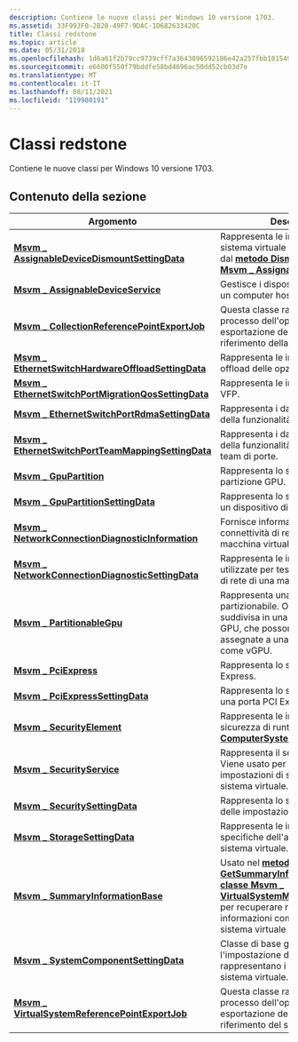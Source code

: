 ```yaml
---
description: Contiene le nuove classi per Windows 10 versione 1703.
ms.assetid: 33F993F0-2B20-49F7-9DAC-1D682633420C
title: Classi redstone
ms.topic: article
ms.date: 05/31/2018
ms.openlocfilehash: 1d6a61f2b79cc9739cff7a3643096592186e42a257fbb101549cd6719b75fc7b
ms.sourcegitcommit: e6600f550f79bddfe58bd4696ac50dd52cb03d7e
ms.translationtype: MT
ms.contentlocale: it-IT
ms.lasthandoff: 08/11/2021
ms.locfileid: "119980191"
---
```

# <a name="redstone-classes"></a>Classi redstone

Contiene le nuove classi per Windows 10 versione 1703.

## <a name="in-this-section"></a>Contenuto della sezione



| Argomento                                                                                                                | Descrizione                                                                                                                                                                                                                                                                                               |
|----------------------------------------------------------------------------------------------------------------------|-----------------------------------------------------------------------------------------------------------------------------------------------------------------------------------------------------------------------------------------------------------------------------------------------------------|
| [**Msvm \_ AssignableDeviceDismountSettingData**](msvm-assignabledevicedismountsettingdata.md)<br/>             | Rappresenta le impostazioni di un sistema virtuale da importare. Usato dal [**metodo Dismount**](msvm-assignabledeviceservice-dismountassignabledevice.md) della [**classe Msvm \_ AssignableDeviceService.**](msvm-assignabledeviceservice.md)<br/>                                                        |
| [**Msvm \_ AssignableDeviceService**](msvm-assignabledeviceservice.md)<br/>                                     | Gestisce i dispositivi assegnabili in un computer host.<br/>                                                                                                                                                                                                                                      |
| [**Msvm \_ CollectionReferencePointExportJob**](msvm-collectionreferencepointexportjob.md)<br/>                 | Questa classe rappresenta un processo dell'operazione di esportazione del punto di riferimento della raccolta.<br/>                                                                                                                                                                                                                       |
| [**Msvm \_ EthernetSwitchHardwareOffloadSettingData**](msvm-ethernetswitchhardwareoffloadsettingdata.md)<br/>   | Rappresenta le impostazioni di offload delle opzioni.<br/>                                                                                                                                                                                                                                                        |
| [**Msvm \_ EthernetSwitchPortMigrationQosSettingData**](msvm-ethernetswitchportmigrationqossettingdata.md)<br/> | Rappresenta le impostazioni QOS di VFP.<br/>                                                                                                                                                                                                                                                               |
| [**Msvm \_ EthernetSwitchPortRdmaSettingData**](msvm-ethernetswitchportrdmasettingdata.md)<br/>                 | Rappresenta i dati dell'impostazione della funzionalità RDMA della porta.<br/>                                                                                                                                                                                                                                                 |
| [**Msvm \_ EthernetSwitchPortTeamMappingSettingData**](msvm-ethernetswitchportteammappingsettingdata.md)<br/>   | Rappresenta i dati dell'impostazione della funzionalità di mapping del team di porte.<br/>                                                                                                                                                                                                                                         |
| [**Msvm \_ GpuPartition**](msvm-gpupartition.md)<br/>                                                           | Rappresenta lo stato della partizione GPU.<br/>                                                                                                                                                                                                                                                     |
| [**Msvm \_ GpuPartitionSettingData**](msvm-gpupartitionsettingdata.md)<br/>                                     | Rappresenta lo stato configurato di un dispositivo di partizione GPU.<br/>                                                                                                                                                                                                                                     |
| [**Msvm \_ NetworkConnectionDiagnosticInformation**](msvm-networkconnectiondiagnosticinformation.md)<br/>       | Fornisce informazioni sulla connettività di rete per una macchina virtuale.<br/>                                                                                                                                                                                                                     |
| [**Msvm \_ NetworkConnectionDiagnosticSettingData**](msvm-networkconnectiondiagnosticsettingdata.md)<br/>       | Rappresenta le impostazioni utilizzate per testare la connettività di rete di una macchina virtuale. <br/>                                                                                                                                                                                                           |
| [**Msvm \_ PartitionableGpu**](msvm-partitionablegpu.md)<br/>                                                   | Rappresenta una GPU partizionabile. Ogni GPU può essere suddivisa in una serie di partizioni GPU, che possono essere assegnate a una macchina virtuale come vGPU.<br/>                                                                                                                                                  |
| [**Msvm \_ PciExpress**](msvm-pciexpress.md)<br/>                                                               | Rappresenta lo stato della porta PCI Express.<br/>                                                                                                                                                                                                                                                  |
| [**Msvm \_ PciExpressSettingData**](msvm-pciexpresssettingdata.md)<br/>                                         | Rappresenta lo stato configurato di una porta PCI Express.<br/>                                                                                                                                                                                                                                         |
| [**Msvm \_ SecurityElement**](msvm-securityelement.md)<br/>                                                     | Rappresenta le impostazioni di sicurezza di runtime di [**un \_ ComputerSystem CIM.**](cim-computersystem.md)<br/>                                                                                                                                                                                               |
| [**Msvm \_ SecurityService**](msvm-securityservice.md)<br/>                                                     | Rappresenta il servizio di sicurezza. Viene usato per configurare le impostazioni di sicurezza del sistema virtuale.<br/>                                                                                                                                                                                                  |
| [**Msvm \_ SecuritySettingData**](msvm-securitysettingdata.md)<br/>                                             | Rappresenta lo stato configurato delle impostazioni di sicurezza per <br/>                                                                                                                                                                                                                                  |
| [**Msvm \_ StorageSettingData**](msvm-storagesettingdata.md)<br/>                                               | Rappresenta le impostazioni specifiche dell'archiviazione per un sistema virtuale.<br/>                                                                                                                                                                                                                                 |
| [**Msvm \_ SummaryInformationBase**](msvm-summaryinformationbase.md)<br/>                                       | Usato nel [**metodo GetSummaryInformation**](getsummaryinformation-msvm-virtualsystemmanagementservice.md) nella [**classe Msvm \_ VirtualSystemManagementService**](msvm-virtualsystemmanagementservice.md) per recuperare rapidamente le informazioni comuni correlate a un sistema virtuale o a uno snapshot.<br/> |
| [**Msvm \_ SystemComponentSettingData**](msvm-systemcomponentsettingdata.md)<br/>                               | Classe di base generica per l'impostazione di classi di dati che rappresentano i componenti di un sistema virtuale.<br/>                                                                                                                                                                                                     |
| [**Msvm \_ VirtualSystemReferencePointExportJob**](msvm-virtualsystemreferencepointexportjob.md)<br/>           | Questa classe rappresenta un processo dell'operazione di esportazione del punto di riferimento del sistema virtuale.<br/>                                                                                                                                                                                                                   |



 

 

 




